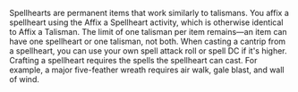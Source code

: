 Spellhearts are permanent items that work similarly to talismans. You affix a spellheart using the Affix a Spellheart activity, which is otherwise identical to Affix a Talisman. The limit of one talisman per item remains—an item can have one spellheart or one talisman, not both. When casting a cantrip from a spellheart, you can use your own spell attack roll or spell DC if it's higher. Crafting a spellheart requires the spells the spellheart can cast. For example, a major five-feather wreath requires air walk, gale blast, and wall of wind.
